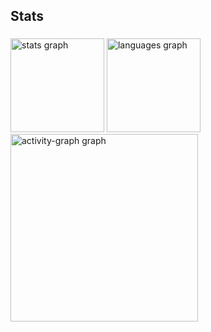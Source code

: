 <h2 align="left">Stats</h2>

###

<div align="left">
  <img src="https://github-readme-stats.vercel.app/api?username=GeorgesCarmo&hide_title=false&hide_rank=false&show_icons=true&include_all_commits=true&count_private=true&disable_animations=false&theme=gruvbox&locale=en&hide_border=false&order=1" height="150" alt="stats graph"  />
  <img src="https://github-readme-stats.vercel.app/api/top-langs?username=GeorgesCarmo&locale=en&hide_title=false&layout=compact&card_width=320&langs_count=5&theme=gruvbox&hide_border=false&order=2" height="150" alt="languages graph"  />
  <img src="https://github-readme-activity-graph.vercel.app/graph?username=GeorgesCarmo&radius=16&theme=gruvbox&area=true&order=5" height="300" alt="activity-graph graph"  />
</div>

###
